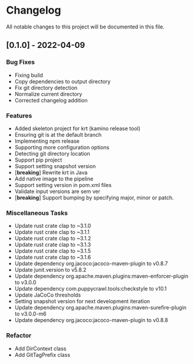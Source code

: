 # Changelog

All notable changes to this project will be documented in this file.

## [0.1.0] - 2022-04-09

### Bug Fixes

- Fixing build
- Copy dependencies to output directory
- Fix git directory detection
- Normalize current directory
- Corrected changelog addition

### Features

- Added skeleton project for krt (kamino release tool)
- Ensuring git is at the default branch
- Implementing npm release
- Supporting more configuration options
- Detecting git directory location
- Support pip project
- Support setting snapshot version
- [**breaking**] Rewrite krt in Java
- Add native image to the pipeline
- Support setting version in pom.xml files
- Validate input versions are sem ver
- [**breaking**] Support bumping by specifying major, minor or patch.

### Miscellaneous Tasks

- Update rust crate clap to ~3.1.0
- Update rust crate clap to ~3.1.1
- Update rust crate clap to ~3.1.2
- Update rust crate clap to ~3.1.3
- Update rust crate clap to ~3.1.5
- Update rust crate clap to ~3.1.6
- Update dependency org.jacoco:jacoco-maven-plugin to v0.8.7
- Update junit.version to v5.8.2
- Update dependency org.apache.maven.plugins:maven-enforcer-plugin to v3.0.0
- Update dependency com.puppycrawl.tools:checkstyle to v10.1
- Update JaCoCo thresholds
- Setting snapshot version for next development iteration
- Update dependency org.apache.maven.plugins:maven-surefire-plugin to v3.0.0-m6
- Update dependency org.jacoco:jacoco-maven-plugin to v0.8.8

### Refactor

- Add DirContext class
- Add GitTagPrefix class

<!-- generated by git-cliff -->
